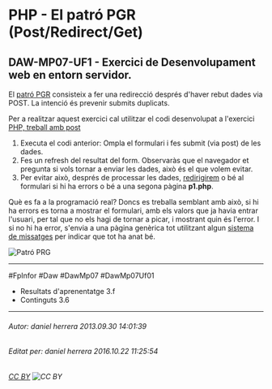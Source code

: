 # PHP - El patró PGR (Post/Redirect/Get)
## DAW-MP07-UF1 - Exercici de Desenvolupament web en entorn servidor.
El [patró PGR](http://en.wikipedia.org/wiki/Post/Redirect/Get) consisteix a fer una redirecció després d'haver rebut dades via POST. La intenció és prevenir submits duplicats.

Per a realitzar aquest exercici cal utilitzar el codi desenvolupat a l'exercici [PHP, treball amb post](/activitats/DAW-MP07/DAW-MP07-UF1/php-treball-amb-post/readme.md)

 1. Executa el codi anterior: Ompla el formulari i fes submit (via post) de les dades.
 2. Fes un refresh del resultat del form. Observaràs que el navegador et pregunta si vols tornar a enviar les dades, això és el que volem evitar.
 3. Per evitar això, després de processar les dades, [redirigirem](http://php.net/manual/en/function.header.php) o bé al formulari si hi ha errors o bé a una segona pàgina **p1.php**.


Què es fa a la programació real? Doncs es treballa semblant amb això, si hi ha errors es torna a mostrar el formulari, amb els valors que ja havia entrar l'usuari, per tal que no els hagi de tornar a picar, i mostrant quin és l'error. I si no hi ha error, s'envia a una pàgina genèrica tot utilitzant algun [sistema de missatges](https://docs.djangoproject.com/en/dev/ref/contrib/messages/) per indicar que tot ha anat bé.

![Patró PRG](http://i.imgur.com/CqjHGzE.png)



---

#FpInfor #Daw #DawMp07 #DawMp07Uf01

* Resultats d'aprenentatge 3.f
* Continguts 3.6
---

###### Autor: daniel herrera 2013.09.30 14:01:39
###### Editat per: daniel herrera 2016.10.22 11:25:54
###### [CC BY](https://creativecommons.org/licenses/by/4.0/) ![CC BY](https://licensebuttons.net/l/by/3.0/80x15.png)
